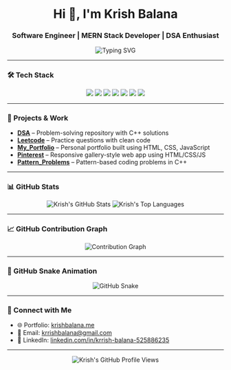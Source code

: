 <h1 align="center">Hi 👋, I'm Krish Balana</h1>
<h3 align="center">Software Engineer | MERN Stack Developer | DSA Enthusiast</h3>

<p align="center">
  <img src="https://readme-typing-svg.herokuapp.com?font=Fira+Code&weight=500&size=24&pause=1000&color=F77F00&center=true&vCenter=true&width=500&lines=Full-Stack+Web+Developer;MERN+Stack+Engineer;Open+Source+Contributor;DSA+Lover;React+%7C+Node+%7C+MongoDB;Code.+Build.+Repeat." alt="Typing SVG" />
</p>

---

### 🛠️ Tech Stack

<p align="center">
  <img src="https://img.shields.io/badge/C++-00599C?style=for-the-badge&logo=cplusplus&logoColor=white"/>
  <img src="https://img.shields.io/badge/JavaScript-F7DF1E?style=for-the-badge&logo=javascript&logoColor=black"/>
  <img src="https://img.shields.io/badge/React.js-61DAFB?style=for-the-badge&logo=react&logoColor=black"/>
  <img src="https://img.shields.io/badge/Node.js-339933?style=for-the-badge&logo=nodedotjs&logoColor=white"/>
  <img src="https://img.shields.io/badge/Express.js-000000?style=for-the-badge&logo=express&logoColor=white"/>
  <img src="https://img.shields.io/badge/MongoDB-47A248?style=for-the-badge&logo=mongodb&logoColor=white"/>
  <img src="https://img.shields.io/badge/DSA-E34F26?style=for-the-badge&logo=leetcode&logoColor=white"/>
</p>

---

### 📂 Projects & Work

- **[DSA](https://github.com/Krrishbalana/DSA)** – Problem-solving repository with C++ solutions  
- **[Leetcode](https://github.com/Krrishbalana/Leetcode)** – Practice questions with clean code  
- **[My_Portfolio](https://github.com/Krrishbalana/My_Portfolio)** – Personal portfolio built using HTML, CSS, JavaScript  
- **[Pinterest](https://github.com/Krrishbalana/Pinterest)** – Responsive gallery-style web app using HTML/CSS/JS  
- **[Pattern_Problems](https://github.com/Krrishbalana/Pattern_Problems)** – Pattern-based coding problems in C++  

---

### 📊 GitHub Stats

<p align="center">
  <img src="https://github-readme-stats.vercel.app/api?username=Krrishbalana&show_icons=true&theme=tokyonight" alt="Krish's GitHub Stats" />
  <img src="https://github-readme-stats.vercel.app/api/top-langs/?username=Krrishbalana&layout=compact&theme=radical" alt="Krish's Top Languages" />
</p>

---

### 📈 GitHub Contribution Graph

<p align="center">
  <img src="https://github-readme-activity-graph.vercel.app/graph?username=Krrishbalana&theme=dracula" alt="Contribution Graph" />
</p>

---

### 🐍 GitHub Snake Animation

<p align="center">
  <img src="https://github.com/Krrishbalana/Krrishbalana/blob/output/github-contribution-grid-snake.svg" alt="GitHub Snake" />
</p>

---

### 🔗 Connect with Me

- 🌐 Portfolio: [krishbalana.me](https://krishbalana.me)  
- 📧 Email: [krrishbalana@gmail.com](mailto:krrishbalana@gmail.com)  
- 💼 LinkedIn: [linkedin.com/in/krrish-balana-525886235](https://linkedin.com/in/krrish-balana-525886235)

---

<p align="center">
  <img src="https://komarev.com/ghpvc/?username=Krrishbalana&label=Profile%20views&color=0e75b6&style=flat" alt="Krish's GitHub Profile Views" />
</p>
